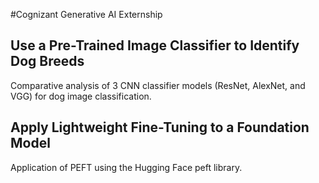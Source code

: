 #Cognizant Generative AI Externship

## Use a Pre-Trained Image Classifier to Identify Dog Breeds
Comparative analysis of 3 CNN classifier models (ResNet, AlexNet, and VGG) for dog image classification.

## Apply Lightweight Fine-Tuning to a Foundation Model
Application of PEFT using the Hugging Face peft library.

